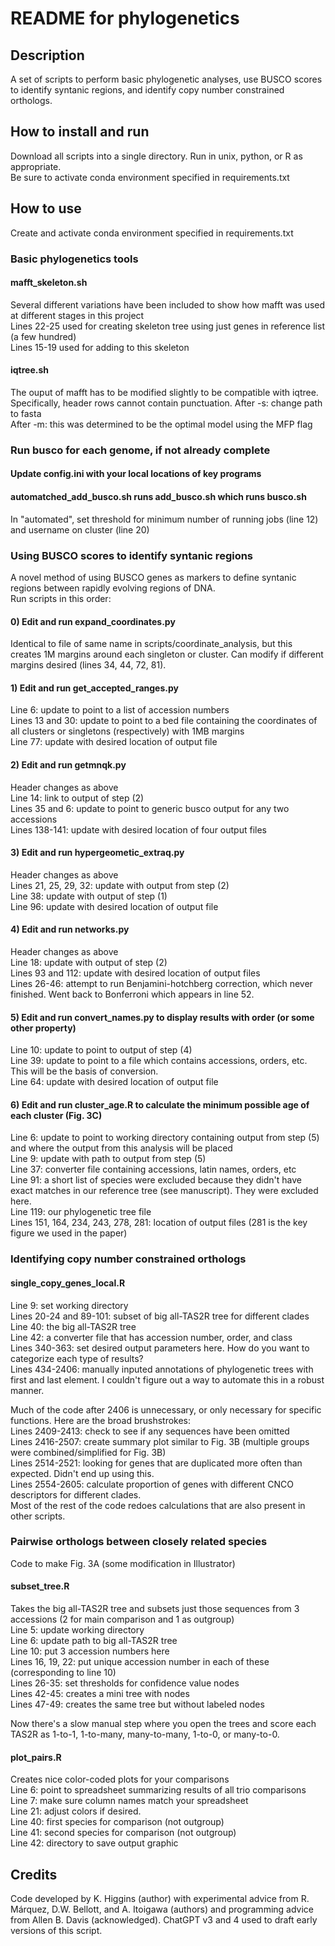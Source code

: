# README for phylogenetics  

## Description  
A set of scripts to perform basic phylogenetic analyses, use BUSCO scores to identify syntanic regions, and identify copy number constrained orthologs.  

## How to install and run  
Download all scripts into a single directory.  Run in unix, python, or R as appropriate.  
Be sure to activate conda environment specified in requirements.txt

## How to use
Create and activate conda environment specified in requirements.txt

### Basic phylogenetics tools
#### mafft_skeleton.sh  
  Several different variations have been included to show how mafft was used at different stages in this project  
  Lines 22-25 used for creating skeleton tree using just genes in reference list (a few hundred)  
  Lines 15-19 used for adding to this skeleton   

#### iqtree.sh  
  The ouput of mafft has to be modified slightly to be compatible with iqtree.  Specifically, header rows cannot contain punctuation.
  After -s: change path to fasta  
  After -m: this was determined to be the optimal model using the MFP flag

### Run busco for each genome, if not already complete
#### Update config.ini with your local locations of key programs
#### automatched_add_busco.sh runs add_busco.sh which runs busco.sh
  In "automated", set threshold for minimum number of running jobs (line 12) and username on cluster (line 20)

### Using BUSCO scores to identify syntanic regions  
A novel method of using BUSCO genes as markers to define syntanic regions between rapidly evolving regions of DNA.  
Run scripts in this order:   

#### 0) Edit and run expand_coordinates.py
  Identical to file of same name in scripts/coordinate_analysis, but this creates 1M margins around each singleton or cluster.  Can modify if different margins desired (lines 34, 44, 72, 81).
  
#### 1) Edit and run get_accepted_ranges.py  
  Line 6: update to point to a list of accession numbers  
  Lines 13 and 30: update to point to a bed file containing the coordinates of all clusters or singletons (respectively) with 1MB margins  
  Line 77: update with desired location of output file  
#### 2) Edit and run getmnqk.py  
  Header changes as above  
  Line 14: link to output of step (2)  
  Lines 35 and 6: update to point to generic busco output for any two accessions  
  Lines 138-141: update with desired location of four output files  
#### 3) Edit and run hypergeometic_extraq.py  
  Header changes as above  
  Lines 21, 25, 29, 32: update with output from step (2)  
  Line 38: update with output of step (1)  
  Line 96: update with desired location of output file  
#### 4) Edit and run networks.py  
  Header changes as above  
  Line 18: update with output of step (2)  
  Lines 93 and 112: update with desired location of output files  
  Lines 26-46: attempt to run Benjamini-hotchberg correction, which never finished.  Went back to Bonferroni which appears in line 52.  
#### 5) Edit and run convert_names.py to display results with order (or some other property)  
  Line 10: update to point to output of step (4)  
  Line 39: update to point to a file which contains accessions, orders, etc.  This will be the basis of conversion.  
  Line 64: update with desired location of output file  
#### 6) Edit and run cluster_age.R to calculate the minimum possible age of each cluster (Fig. 3C)  
  Line 6: update to point to working directory containing output from step (5) and where the output from this analysis will be placed  
  Line 9: update with path to output from step (5)  
  Line 37: converter file containing accessions, latin names, orders, etc  
  Line 91: a short list of species were excluded because they didn't have exact matches in our reference tree (see manuscript).  They were excluded here.  
  Line 119: our phylogenetic tree file  
  Lines 151, 164, 234, 243, 278, 281: location of output files (281 is the key figure we used in the paper)  

### Identifying copy number constrained orthologs  
#### single_copy_genes_local.R  
  Line 9: set working directory  
  Lines 20-24 and 89-101: subset of big all-TAS2R tree for different clades  
  Line 40: the big all-TAS2R tree  
  Line 42: a converter file that has accession number, order, and class  
  Lines 340-363: set desired output parameters here.  How do you want to categorize each type of results?  
  Lines 434-2406: manually inputed annotations of phylogenetic trees with first and last element.  I couldn't figure out a way to automate this in a robust manner.  

  Much of the code after 2406 is unnecessary, or only necessary for specific functions.  Here are the broad brushstrokes:  
  Lines 2409-2413: check to see if any sequences have been omitted  
  Lines 2416-2507: create summary plot similar to Fig. 3B (multiple groups were combined/simplified for Fig. 3B)  
  Lines 2514-2521: looking for genes that are duplicated more often than expected.  Didn't end up using this.  
  Lines 2554-2605: calculate proportion of genes with different CNCO descriptors for different clades.  
  Most of the rest of the code redoes calculations that are also present in other scripts.  

### Pairwise orthologs between closely related species  
Code to make Fig. 3A (some modification in Illustrator)  

#### subset_tree.R
  Takes the big all-TAS2R tree and subsets just those sequences from 3 accessions (2 for main comparison and 1 as outgroup)  
  Line 5: update working directory  
  Line 6: update path to big all-TAS2R tree  
  Line 10: put 3 accession numbers here  
  Lines 16, 19, 22: put unique accession number in each of these (corresponding to line 10)  
  Lines 26-35: set thresholds for confidence value nodes  
  Lines 42-45: creates a mini tree with nodes  
  Lines 47-49: creates the same tree but without labeled nodes  

Now there's a slow manual step where you open the trees and score each TAS2R as 1-to-1, 1-to-many, many-to-many, 1-to-0, or many-to-0.  

#### plot_pairs.R
  Creates nice color-coded plots for your comparisons  
  Line 6: point to spreadsheet summarizing results of all trio comparisons  
  Line 7: make sure column names match your spreadsheet  
  Line 21: adjust colors if desired.  
  Line 40: first species for comparison (not outgroup)  
  Line 41: second species for comparison (not outgroup)  
  Line 42: directory to save output graphic  


## Credits  
Code developed by K. Higgins (author) with experimental advice from R. Márquez, D.W. Bellott, and A. Itoigawa (authors) and programming advice from Allen B. Davis (acknowledged).  ChatGPT v3 and 4 used to draft early versions of this script.  
